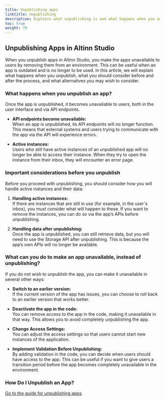 ```yaml
---
title: Unpublishing apps
linktitle: Unpublishing
description: Explains what unpublishing is and what happens when you unpublish an app.
toc: true
weight: 70
---
```


## Unpublishing Apps in Altinn Studio

When you unpublish apps in Altinn Studio, you make the apps unavailable to users by removing them from an environment. This can be useful when an app is outdated and is no longer to be used. In this article, we will explain what happens when you unpublish, what you should consider before and after the process, and what alternatives you may wish to consider.

### What happens when you unpublish an app?

Once the app is unpublished, it becomes unavailable to users, both in the user interface and via API endpoints.

- **API endpoints become unavailable:**  
  When an app is unpublished, its API endpoints will no longer function. This means that external systems and users trying to communicate with the app via the API will experience errors.

- **Active instances:**  
  Users who still have active instances of an unpublished app will no longer be able to access their instance. When they try to open the instance from their inbox, they will encounter an error page.

### Important considerations before you unpublish

Before you proceed with unpublishing, you should consider how you will handle active instances and their data:

1. **Handling active instances:**  
   If there are instances that are still in use (for example, in the user's inbox), you must consider what will happen to these. If you want to remove the instances, you can do so via the app’s APIs before unpublishing.

2. **Handling data after unpublishing:**  
   Once the app is unpublished, you can still retrieve data, but you will need to use the Storage API after unpublishing. This is because the app’s own APIs will no longer be available.

### What can you do to make an app unavailable, instead of unpublishing?

If you do not wish to unpublish the app, you can make it unavailable in several other ways:

- **Switch to an earlier version:**  
  If the current version of the app has issues, you can choose to roll back to an earlier version that works better.

- **Deactivate the app in the code:**  
  You can remove access to the app in the code, making it unavailable in that way. This allows you to avoid completely unpublishing the app.

- **Change Access Settings:**  
  You can adjust the access settings so that users cannot start new instances of the application.

- **Implement Validation Before Unpublishing:**  
  By adding validation in the code, you can decide when users should have access to the app. This can be useful if you want to give users a transition period before the app becomes completely unavailable in the environment.

### How Do I Unpublish an App?

[Go to the guide for unpublishing apps](/nb/altinn-studio/guides/development/undeploy/).
